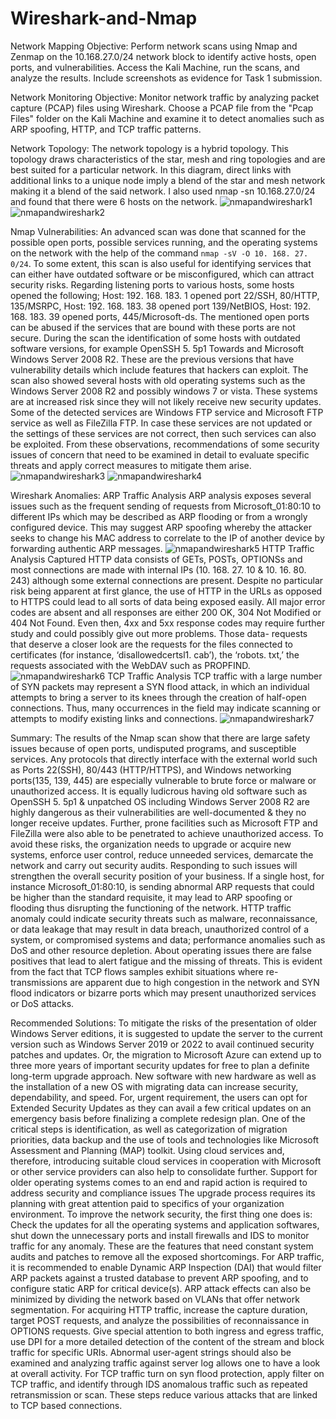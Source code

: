 # Wireshark-and-Nmap

Network Mapping Objective: Perform network scans using Nmap and Zenmap on the 10.168.27.0/24 network block to identify active hosts, open ports, and vulnerabilities. Access the Kali Machine, run the scans, and analyze the results. Include screenshots as evidence for Task 1 submission.

Network Monitoring Objective: Monitor network traffic by analyzing packet capture (PCAP) files using Wireshark. Choose a PCAP file from the "Pcap Files" folder on the Kali Machine and examine it to detect anomalies such as ARP spoofing, HTTP, and TCP traffic patterns.

Network Topology:
The network topology is a hybrid topology. This topology draws characteristics of the star, mesh and ring topologies and are best suited for a particular network. In this diagram, direct links with additional links to a unique node imply a blend of the star and mesh network making it a blend of the said network. I also used nmap -sn 10.168.27.0/24 and found that there were 6 hosts on the network.
![nmapandwireshark1](https://github.com/user-attachments/assets/12ad440a-3f99-448a-a34f-eeb3ce3dfbe2)
![nmapandwireshark2](https://github.com/user-attachments/assets/9465fc5c-57b7-494f-b10d-ecfc4b1098b1)

Nmap Vulnerabilities:
An advanced scan was done that scanned for the possible open ports, possible services running, and the operating systems on the network with the help of the command `nmap -sV -O 10. 168. 27. 0/24`. To some extent, this scan is also useful for identifying services that can either have outdated software or be misconfigured, which can attract security risks. 
 Regarding listening ports to various hosts, some hosts opened the following; Host: 192. 168. 183. 1 opened port 22/SSH, 80/HTTP, 135/MSRPC, Host: 192. 168. 183. 38 opened port 139/NetBIOS, Host: 192. 168. 183. 39 opened ports, 445/Microsoft-ds. The mentioned open ports can be abused if the services that are bound with these ports are not secure. During the scan the identification of some hosts with outdated software versions, for example OpenSSH 5. 5p1 Towards and Microsoft Windows Server 2008 R2. These are the previous versions that have vulnerability details which include features that hackers can exploit. The scan also showed several hosts with old operating systems such as the Windows Server 2008 R2 and possibly windows 7 or vista. These systems are at increased risk since they will not likely receive new security updates. Some of the detected services are Windows FTP service and Microsoft FTP service as well as FileZilla FTP. In case these services are not updated or the settings of these services are not correct, then such services can also be exploited. From these observations, recommendations of some security issues of concern that need to be examined in detail to evaluate specific threats and apply correct measures to mitigate them arise. 
![nmapandwireshark3](https://github.com/user-attachments/assets/43cba2db-cde5-43d7-be82-ca748772032d)
![nmapandwireshark4](https://github.com/user-attachments/assets/ee3de214-0ca3-4993-8918-f115fe82e26e)

Wireshark Anomalies:
ARP Traffic Analysis
ARP analysis exposes several issues such as the frequent sending of requests from Microsoft_01:80:10 to different IPs which may be described as ARP flooding or from a wrongly configured device. This may suggest ARP spoofing whereby the attacker seeks to change his MAC address to correlate to the IP of another device by forwarding authentic ARP messages. 
![nmapandwireshark5](https://github.com/user-attachments/assets/c1f14385-4eee-47e9-bb20-e386e96f3928)
HTTP Traffic Analysis
Captured HTTP data consists of GETs, POSTs, OPTIONSs and most connections are made with internal IPs (10. 168. 27. 10 & 10. 16. 80. 243) although some external connections are present. Despite no particular risk being apparent at first glance, the use of HTTP in the URLs as opposed to HTTPS could lead to all sorts of data being exposed easily. All major error codes are absent and all responses are either 200 OK, 304 Not Modified or 404 Not Found. Even then, 4xx and 5xx response codes may require further study and could possibly give out more problems. Those data- requests that deserve a closer look are the requests for the files connected to certificates (for instance, ‘disallowedcertsl1. cab’), the ‘robots. txt,’ the requests associated with the WebDAV such as PROPFIND.
![nmapandwireshark6](https://github.com/user-attachments/assets/113647d3-8260-452f-a1ff-95990409d364)
TCP Traffic Analysis
TCP traffic with a large number of SYN packets may represent a SYN flood attack, in which an individual attempts to bring a server to its knees through the creation of half-open connections. Thus, many occurrences in the field may indicate scanning or attempts to modify existing links and connections.
![nmapandwireshark7](https://github.com/user-attachments/assets/7a8d301a-a4bc-4ac5-b8b9-0186c66feb16)

Summary:
The results of the Nmap scan show that there are large safety issues because of open ports, undisputed programs, and susceptible services. Any protocols that directly interface with the external world such as Ports 22(SSH), 80/443 (HTTP/HTTPS), and Windows networking ports(135, 139, 445) are especially vulnerable to brute force or malware or unauthorized access. It is equally ludicrous having old software such as OpenSSH 5. 5p1 & unpatched OS including Windows Server 2008 R2 are highly dangerous as their vulnerabilities are well-documented & they no longer receive updates. Further, prone facilities such as Microsoft FTP and FileZilla were also able to be penetrated to achieve unauthorized access. To avoid these risks, the organization needs to upgrade or acquire new systems, enforce user control, reduce unneeded services, demarcate the network and carry out security audits. Responding to such issues will strengthen the overall security position of your business. If a single host, for instance Microsoft_01:80:10, is sending abnormal ARP requests that could be higher than the standard requisite, it may lead to ARP spoofing or flooding thus disrupting the functioning of the network. HTTP traffic anomaly could indicate security threats such as malware, reconnaissance, or data leakage that may result in data breach, unauthorized control of a system, or compromised systems and data; performance anomalies such as DoS and other resource depletion. About operating issues there are false positives that lead to alert fatigue and the missing of threats. This is evident from the fact that TCP flows samples exhibit situations where re-transmissions are apparent due to high congestion in the network and SYN flood indicators or bizarre ports which may present unauthorized services or DoS attacks.

Recommended Solutions:
To mitigate the risks of the presentation of older Windows Server editions, it is suggested to update the server to the current version such as Windows Server 2019 or 2022 to avail continued security patches and updates. Or, the migration to Microsoft Azure can extend up to three more years of important security updates for free to plan a definite long-term upgrade approach. New software with new hardware as well as the installation of a new OS with migrating data can increase security, dependability, and speed. For, urgent requirement, the users can opt for Extended Security Updates as they can avail a few critical updates on an emergency basis before finalizing a complete redesign plan. 
One of the critical steps is identification, as well as categorization of migration priorities, data backup and the use of tools and technologies like Microsoft Assessment and Planning (MAP) toolkit. Using cloud services and, therefore, introducing suitable cloud services in cooperation with Microsoft or other service providers can also help to consolidate further. Support for older operating systems comes to an end and rapid action is required to address security and compliance issues The upgrade process requires its planning with great attention paid to specifics of your organization environment.
To improve the network security, the first thing one does is: Check the updates for all the operating systems and application softwares, shut down the unnecessary ports and install firewalls and IDS to monitor traffic for any anomaly. These are the features that need constant system audits and patches to remove all the exposed shortcomings. 
For ARP traffic, it is recommended to enable Dynamic ARP Inspection (DAI) that would filter ARP packets against a trusted database to prevent ARP spoofing, and to configure static ARP for critical device(s). ARP attack effects can also be minimized by dividing the network based on VLANs that offer network segmentation. 
For acquiring HTTP traffic, increase the capture duration, target POST requests, and analyze the possibilities of reconnaissance in OPTIONS requests. Give special attention to both ingress and egress traffic, use DPI for a more detailed detection of the content of the stream and block traffic for specific URIs. Abnormal user-agent strings should also be examined and analyzing traffic against server log allows one to have a look at overall activity. 
For TCP traffic turn on syn flood protection, apply filter on TCP traffic, and identify through IDS anomalous traffic such as repeated retransmission or scan. These steps reduce various attacks that are linked to TCP based connections. 
